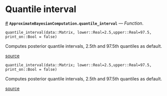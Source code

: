 
<a id='Quantile-interval-1'></a>

# Quantile interval

<a id='ApproximateBayesianComputation.quantile_interval' href='#ApproximateBayesianComputation.quantile_interval'>#</a>
**`ApproximateBayesianComputation.quantile_interval`** &mdash; *Function*.



```
quantile_interval(data::Matrix, lower::Real=2.5,upper::Real=97.5,  print_on::Bool = false)
```

Computes posterior quantile intervals, 2.5th and 97.5th quantiles as default.


<a target='_blank' href='https://github.com/SamuelWiqvist/ApproximateBayesianComputation.jl/blob/f39fb4d489dbf9adefa5fe467339f80e3aa7837c/src\posteriorinference.jl#L3' class='documenter-source'>source</a><br>


```
quantile_interval(data::Matrix; lower::Real=2.5,upper::Real=97.5, print_on::Bool = false)
```

Computes posterior quantile intervals, 2.5th and 97.5th quantiles as default.


<a target='_blank' href='https://github.com/SamuelWiqvist/ApproximateBayesianComputation.jl/blob/f39fb4d489dbf9adefa5fe467339f80e3aa7837c/src\posteriorinference.jl#L35' class='documenter-source'>source</a><br>

